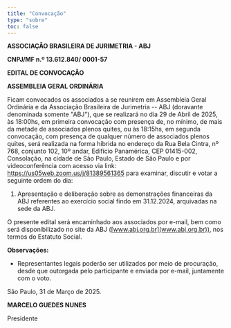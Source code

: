 ```yaml
---
title: "Convocação"
type: "sobre"
toc: false
---
```


**ASSOCIAÇÃO BRASILEIRA DE JURIMETRIA - ABJ**

**CNPJ/MF n.º 13.612.840/ 0001-57**

**EDITAL DE CONVOCAÇÃO**

**ASSEMBLEIA GERAL ORDINÁRIA**

Ficam convocados os associados a se reunirem em Assembleia Geral Ordinária e da Associação Brasileira de Jurimetria -- ABJ (doravante denominada somente "ABJ"), que se realizará no dia 29 de Abril de 2025, às 18:00hs, em primeira convocação com presença de, no mínimo, de mais da metade de associados plenos quites, ou às 18:15hs, em segunda convocação, com presença de qualquer número de associados plenos quites, será realizada na forma híbrida no endereço da Rua Bela Cintra, nº 768, conjunto 102, 10º andar, Edifício Panamérica, CEP 01415-002, Consolação, na cidade de São Paulo, Estado de São Paulo e por videoconferência com acesso via link: <https://us05web.zoom.us/j/81389561365> para examinar, discutir e votar a seguinte ordem do dia:

1.  Apresentação e deliberação sobre as demonstrações financeiras da ABJ referentes ao exercício social findo em 31.12.2024, arquivadas na sede da ABJ.

O presente edital será encaminhado aos associados por e-mail, bem como será disponibilizado no site da ABJ ([www.abj.org.br](www.abj.org.br)), nos termos do Estatuto Social.

**Observações:**

-   Representantes legais poderão ser utilizados por meio de procuração, desde que outorgada pelo participante e enviada por e-mail, juntamente com o voto.

São Paulo, 31 de Março de 2025.

**MARCELO GUEDES NUNES**

Presidente
